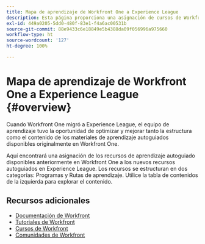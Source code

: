 ```yaml
---
title: Mapa de aprendizaje de Workfront One a Experience League
description: Esta página proporciona una asignación de cursos de Workfront One anteriores a cursos de Experience League recién diseñados
exl-id: 449a0205-5dd0-480f-83e1-f4a6ac00531b
source-git-commit: 88e9433c6e18849e5b4388da09f056996a975660
workflow-type: ht
source-wordcount: '127'
ht-degree: 100%

---
```


# Mapa de aprendizaje de Workfront One a Experience League {#overview}

Cuando Workfront One migró a Experience League, el equipo de aprendizaje tuvo la oportunidad de optimizar y mejorar tanto la estructura como el contenido de los materiales de aprendizaje autoguiados disponibles originalmente en Workfront One.

Aquí encontrará una asignación de los recursos de aprendizaje autoguiado disponibles anteriormente en Workfront One a los nuevos recursos autoguiados en Experience League.  Los recursos se estructuran en dos categorías: Programas y Rutas de aprendizaje. Utilice la tabla de contenidos de la izquierda para explorar el contenido.

## Recursos adicionales

* [Documentación de Workfront](https://experienceleague.adobe.com/docs/workfront.html?lang=es)
* [Tutoriales de Workfront](https://experienceleague.adobe.com/docs/workfront-learn/tutorials-workfront/home.html?lang=es)
* [Cursos de Workfront](https://experienceleague.adobe.com/?lang=es&amp;Solution=Workfront#courses)
* [Comunidades de Workfront](https://experienceleaguecommunities.adobe.com/t5/workfront/ct-p/workfront)
